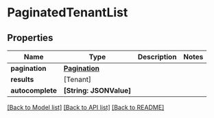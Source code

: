 # PaginatedTenantList

## Properties
Name | Type | Description | Notes
------------ | ------------- | ------------- | -------------
**pagination** | [**Pagination**](Pagination.md) |  | 
**results** | [Tenant] |  | 
**autocomplete** | **[String: JSONValue]** |  | 

[[Back to Model list]](../README.md#documentation-for-models) [[Back to API list]](../README.md#documentation-for-api-endpoints) [[Back to README]](../README.md)


